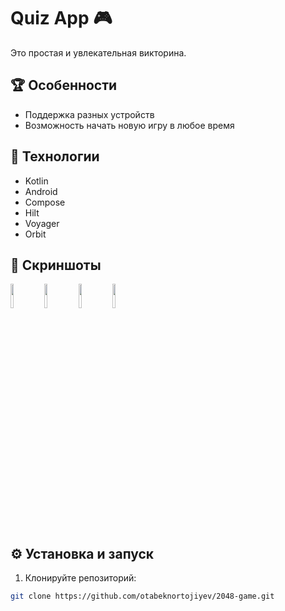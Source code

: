 # Quiz App 🎮

Это простая и увлекательная викторина.

## 🏆 Особенности

- Поддержка разных устройств
- Возможность начать новую игру в любое время

## 🚀 Технологии

- Kotlin
- Android
- Compose
- Hilt
- Voyager
- Orbit


## 📸 Скриншоты

<p float="left">
  <img src="https://drive.google.com/uc?export=view&id=1J3wU1WsPV7_4TEb4SAUCiadzqwir3PnL" width="10%" />
  <img src="https://drive.google.com/uc?export=view&id=1jnTF9gGcEYhbCcFeHuP1FRA8IH8f567N" width="10%" />
  <img src="https://drive.google.com/uc?export=view&id=1UKcll8uUaZw-cAxQ1y1N6rikSMlGGM2h" width="10%" />
  <img src="https://drive.google.com/uc?export=view&id=1HXOG-wq5_ddt9CKzjT40FJdG-WQlnN4x" width="10%" />
</p>

## ⚙️ Установка и запуск

1. Клонируйте репозиторий:

```bash
git clone https://github.com/otabeknortojiyev/2048-game.git
